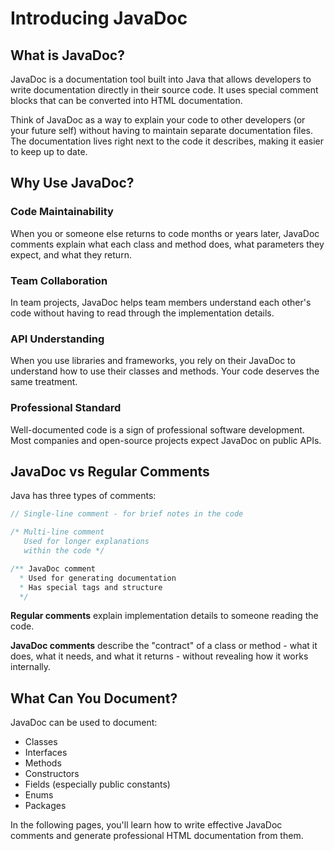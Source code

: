 # Introducing JavaDoc

## What is JavaDoc?

JavaDoc is a documentation tool built into Java that allows developers to write documentation directly in their source code. It uses special comment blocks that can be converted into HTML documentation.

Think of JavaDoc as a way to explain your code to other developers (or your future self) without having to maintain separate documentation files. The documentation lives right next to the code it describes, making it easier to keep up to date.

## Why Use JavaDoc?

### Code Maintainability
When you or someone else returns to code months or years later, JavaDoc comments explain what each class and method does, what parameters they expect, and what they return.

### Team Collaboration
In team projects, JavaDoc helps team members understand each other's code without having to read through the implementation details.

### API Understanding
When you use libraries and frameworks, you rely on their JavaDoc to understand how to use their classes and methods. Your code deserves the same treatment.

### Professional Standard
Well-documented code is a sign of professional software development. Most companies and open-source projects expect JavaDoc on public APIs.

## JavaDoc vs Regular Comments

Java has three types of comments:

```java
// Single-line comment - for brief notes in the code

/* Multi-line comment
   Used for longer explanations
   within the code */

/** JavaDoc comment
  * Used for generating documentation
  * Has special tags and structure
  */
```

**Regular comments** explain implementation details to someone reading the code.

**JavaDoc comments** describe the "contract" of a class or method - what it does, what it needs, and what it returns - without revealing how it works internally.

## What Can You Document?

JavaDoc can be used to document:
- Classes
- Interfaces
- Methods
- Constructors
- Fields (especially public constants)
- Enums
- Packages

In the following pages, you'll learn how to write effective JavaDoc comments and generate professional HTML documentation from them.